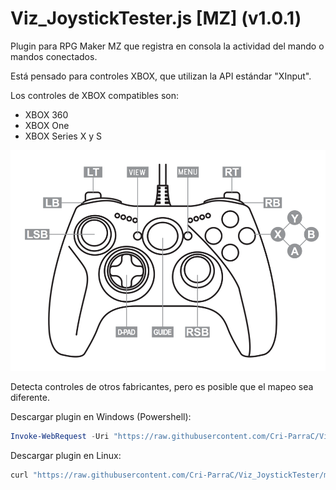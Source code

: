 # Viz_JoystickTester.js [MZ] (v1.0.1)

Plugin para RPG Maker MZ que registra en consola la actividad del mando o mandos conectados.

Está pensado para controles XBOX, que utilizan la API estándar "XInput".

Los controles de XBOX compatibles son:
* XBOX 360
* XBOX One
* XBOX Series X y S

![Control de XBOX](XBOX-Controller.png)

Detecta controles de otros fabricantes, pero es posible que el mapeo sea diferente.

Descargar plugin en Windows (Powershell):
```powershell
Invoke-WebRequest -Uri "https://raw.githubusercontent.com/Cri-ParraC/Viz_JoystickTester/main/Viz_JoystickTester.js" -OutFile "Viz_JoystickTester.js"
```

Descargar plugin en Linux:
```sh
curl "https://raw.githubusercontent.com/Cri-ParraC/Viz_JoystickTester/main/Viz_JoystickTester.js" -o Viz_JoystickTester.js
```